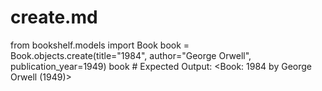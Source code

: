 # create.md
from bookshelf.models import Book
book = Book.objects.create(title="1984", author="George Orwell", publication_year=1949)
book  # Expected Output: <Book: 1984 by George Orwell (1949)>
